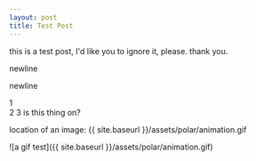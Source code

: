 ```yaml
---
layout: post
title: Test Post
---
```


this is a test post, I'd like you to ignore it, please. thank you.

newline

newline

1  
2
3
is this thing on?

location of an image: {{ site.baseurl }}/assets/polar/animation.gif  

![a gif test]({{ site.baseurl }}/assets/polar/animation.gif)
